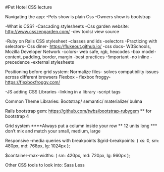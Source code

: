 #Pet Hotel CSS lecture

Navigating the app:
-Pets show is plain Css
-Owners show is bootstrap

-What is CSS?
	-Cascading stylesheets
-Css garden website: http://www.csszengarden.com/
-dev tools/ view source

-Ruby on Rails CSS stylesheet
-classes and ids
-selectors
	-Practicing with selectors- Css diner- https://flukeout.github.io/
-css docs- W3Schools, Mozilla Developer Network
-colors- web safe, rgb, hexcodes
-box model- content, padding, border, margin
-best practices
	-!important
	-no inline
	-precedence
	-external stylesheets

Positioning before grid system:
Normalize files- solves compatibility issues across different browsers
Flexbox - flexbox froggy- https://flexboxfroggy.com/



-JS adding CSS Libraries
-linking in a library
-script tags

Common Theme Libraries:
Bootstrap/ semantic/ materialize/ bulma

Rails bootstrap gem: https://github.com/twbs/bootstrap-rubygem
** for bootstrap 4

Grid system ****Always put a column inside your row
** 12 units long
*** don’t mix and match your small, medium, large

Responsive -media queries with breakpoints
$grid-breakpoints: (
  xs: 0,
  sm: 480px,
  md: 768px,
  lg: 1024px
);

$container-max-widths: (
  sm: 420px,
  md: 720px,
  lg: 960px
);

Other CSS tools to look into:
Sass
Less

